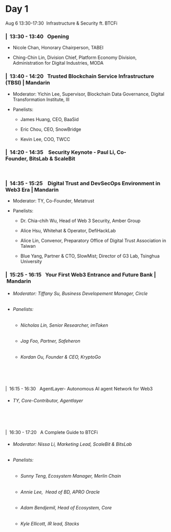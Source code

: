 # Day 1  
Aug 6 13:30-17:30  Infrastructure & Security ft. BTCFi 

### |  13:30 - 13:40   Opening

-  Nicole Chan, Honorary Chairperson, TABEI
    
-  Ching-Chin Lin, Division Chief, Platform Economy Division, Administration for Digital Industries, MODA

### |  13:40 - 14:20   Trusted Blockchain Service Infrastructure (TBSI) | Mandarin

-  Moderator: Yichin Lee, Supervisor, Blockchain Data Governance, Digital Transformation Institute, III
    
-  Panelists:
    
    -  James Huang, CEO, BaaSid
        
    -  Eric Chou, CEO, SnowBridge
        
    -  Kevin Lee, COO, TWCC  ​

### |  14:20 - 14:35    Security Keynote - Paul Li, Co-Founder, BitsLab & ScaleBit
    
### |  14:35 - 15:25    Digital Trust and DevSecOps Environment in Web3 Era | Mandarin

-  Moderator: TY, Co-Founder, Metatrust
    
-  Panelists:
    
    -  Dr. Chia-chih Wu, Head of Web 3 Security, Amber Group
        
    -  Alice Hsu, Whitehat & Operator, DefiHackLab
        
    -  Alice Lin, Convenor, Preparatory Office of Digital Trust Association in Taiwan
        
    -  Blue Yang, Partner & CTO, SlowMist; Director of G3 Lab, Tsinghua University
           
### |  15:25 - 16:15   Your First Web3 Entrance and Future Bank | Mandarin

- ###### Moderator: Tiffany Su, Business Developement Manager, Circle
    
- ###### Panelists:
    
    - ###### Nicholas Lin, Senior Researcher, imToken
        
    - ###### Jag Foo, Partner, Safeheron
        
    - ###### Kordan Ou, Founder & CEO, KryptoGo
        

###### ​  
|  16:15 - 16:30   AgentLayer- Autonomous AI agent Network for Web3

- ###### TY, Core-Contributor, Agentlayer
    

###### ​  
|  16:30 - 17:20   A Complete Guide to BTCFi

- ###### Moderator: Nissa Li, Marketing Lead, ScaleBit & BitsLab
    
- ###### Panelists:
    
    - ###### Sunny Teng, Ecosystem Manager, Merlin Chain
        
    - ###### Annie Lee,  Head of BD, APRO Oracle
        
    - ###### Adam Bendjemil, Head of Ecosystem, Core
        
    - ###### Kyle Ellicott, IR lead, Stacks
